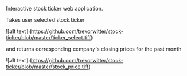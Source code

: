 Interactive stock ticker web application. 

Takes user selected stock ticker

![alt text] (https://github.com/trevorwitter/stock-ticker/blob/master/ticker_select.tiff)

and returns corresponding company's closing prices for the past month

![alt text] (https://github.com/trevorwitter/stock-ticker/blob/master/stock_price.tiff)
